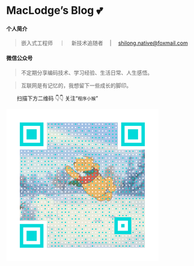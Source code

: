 # MacLodge’s Blog 💕

#### 个人简介

> 嵌入式工程师 &emsp;｜&emsp; 新技术追随者 &emsp;|&emsp; shilong.native@foxmail.com

#### 微信公众号

> 不定期分享编码技术、学习经验、生活日常、人生感悟。

> 互联网是有记忆的，我想留下一些成长的脚印。

&emsp;&emsp;扫描下方二维码 :point_down::point_down: 关注“`程序小猴`”

![logo](./images/Qart_CodeMonkey.gif ':size=350x350')
